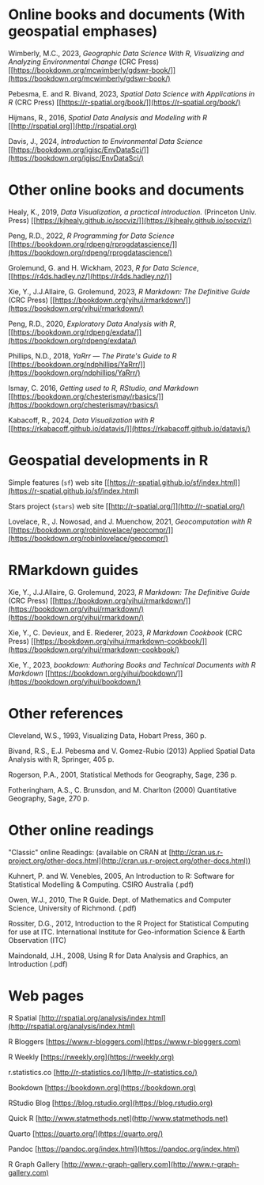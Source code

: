 # Online books and documents (With geospatial emphases) #

Wimberly, M.C., 2023, *Geographic Data Science With R, Visualizing and Analyzing Environmental Change* (CRC Press) [[https://bookdown.org/mcwimberly/gdswr-book/]](https://bookdown.org/mcwimberly/gdswr-book/)

Pebesma, E. and R. Bivand, 2023, *Spatial Data Science with Applications in R* (CRC Press) [[https://r-spatial.org/book/]](https://r-spatial.org/book/)

Hijmans, R., 2016, *Spatial Data Analysis and Modeling with R* [[http://rspatial.org]](http://rspatial.org) 

Davis, J., 2024, *Introduction to Environmental Data Science* [[https://bookdown.org/igisc/EnvDataSci/]](https://bookdown.org/igisc/EnvDataSci/)

# Other online books and documents #

Healy, K., 2019, *Data Visualization, a practical introduction.*  (Princeton Univ. Press) [[https://kjhealy.github.io/socviz/]](https://kjhealy.github.io/socviz/)

Peng, R.D., 2022, *R Programming for Data Science*  [[https://bookdown.org/rdpeng/rprogdatascience/]](https://bookdown.org/rdpeng/rprogdatascience/)

Grolemund, G. and H. Wickham, 2023, *R for Data Science*, [[https://r4ds.hadley.nz/](https://r4ds.hadley.nz/)]

Xie, Y., J.J.Allaire, G. Grolemund, 2023, *R Markdown: The Definitive Guide* (CRC Press) [[https://bookdown.org/yihui/rmarkdown/]](https://bookdown.org/yihui/rmarkdown/)

Peng, R.D., 2020, *Exploratory Data Analysis with R*, [[https://bookdown.org/rdpeng/exdata/]](https://bookdown.org/rdpeng/exdata/)

Phillips, N.D., 2018, *YaRrr — The Pirate's Guide to R* [[https://bookdown.org/ndphillips/YaRrr/]](https://bookdown.org/ndphillips/YaRrr/) 

Ismay, C. 2016, *Getting used to R, RStudio, and Markdown* [[https://bookdown.org/chesterismay/rbasics/]](https://bookdown.org/chesterismay/rbasics/)

Kabacoff, R., 2024, *Data Visualization with R* [[https://rkabacoff.github.io/datavis/]](https://rkabacoff.github.io/datavis/)


# Geospatial developments in R #

Simple features (`sf`) web site [[https://r-spatial.github.io/sf/index.html]](https://r-spatial.github.io/sf/index.html)

Stars project (`stars`) web site [[http://r-spatial.org/]](http://r-spatial.org/)

Lovelace, R., J. Nowosad, and J. Muenchow, 2021, *Geocomputation with R* [[https://bookdown.org/robinlovelace/geocompr/]](https://bookdown.org/robinlovelace/geocompr/)

# RMarkdown guides #

Xie, Y., J.J.Allaire, G. Grolemund, 2023, *R Markdown: The Definitive Guide* (CRC Press) [[https://bookdown.org/yihui/rmarkdown/]](https://bookdown.org/yihui/rmarkdown/)(https://bookdown.org/yihui/rmarkdown/)

Xie, Y., C. Devieux, and E. Riederer, 2023, *R Markdown Cookbook* (CRC Press) [[https://bookdown.org/yihui/rmarkdown-cookbook/]](https://bookdown.org/yihui/rmarkdown-cookbook/)

Xie, Y., 2023, *bookdown: Authoring Books and Technical Documents with R Markdown* [[https://bookdown.org/yihui/bookdown/]](https://bookdown.org/yihui/bookdown/)
 

# Other references #

Cleveland, W.S., 1993, Visualizing Data, Hobart Press, 360 p.

Bivand, R.S., E.J. Pebesma and V. Gomez-Rubio (2013) Applied Spatial Data Analysis with R, Springer, 405 p.

Rogerson, P.A., 2001, Statistical Methods for Geography, Sage, 236 p.

Fotheringham, A.S., C. Brunsdon, and M. Charlton (2000) Quantitative Geography,  Sage, 270 p.

# Other online readings #

"Classic" online Readings:  (available on CRAN at [http://cran.us.r-project.org/other-docs.html](http://cran.us.r-project.org/other-docs.html))

Kuhnert, P. and W. Venebles, 2005, An Introduction to R:  Software for Statistical Modelling & Computing.  CSIRO Australia (.pdf)

Owen, W.J., 2010, The R Guide.  Dept. of Mathematics and Computer Science, University of Richmond.  (.pdf)

Rossiter, D.G., 2012, Introduction to the R Project for Statistical Computing for use at ITC.  International Institute for Geo-information Science & Earth Observation (ITC)

Maindonald, J.H., 2008, Using R for Data Analysis and Graphics, an Introduction (.pdf)


# Web pages #

R Spatial [http://rspatial.org/analysis/index.html](http://rspatial.org/analysis/index.html)

R Bloggers [https://www.r-bloggers.com](https://www.r-bloggers.com)

R Weekly [https://rweekly.org](https://rweekly.org)

r.statistics.co [http://r-statistics.co/](http://r-statistics.co/)

Bookdown [https://bookdown.org](https://bookdown.org)

RStudio Blog [https://blog.rstudio.org](https://blog.rstudio.org)

Quick R  [http://www.statmethods.net](http://www.statmethods.net)

Quarto [https://quarto.org/](https://quarto.org/)

Pandoc [https://pandoc.org/index.html](https://pandoc.org/index.html)

R Graph Gallery [http://www.r-graph-gallery.com](http://www.r-graph-gallery.com)




